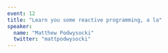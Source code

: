 ```yaml
---
event: 12
title: "Learn you some reactive programming, a la"
speaker:
  name: "Matthew Podwysocki"
  twitter: "mattpodwysocki"
---
```

